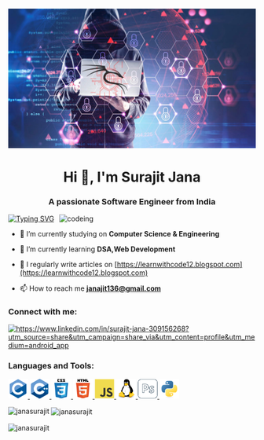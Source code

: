 ![logo](https://github.com/janasurajit/Janasurajit/blob/main/630e5341f4757c001d313da0.jpg)
<h1 align="center">Hi 👋, I'm Surajit Jana</h1>
<h3 align="center">A passionate Software Engineer from India</h3>
<a href="https://git.io/typing-svg"><img src="https://readme-typing-svg.demolab.com?font=Fira+Code&pause=500&color=64A0F7&random=false&width=500&lines=Hello+!+;I+am+Surajit+jana.;Computer+Science+%26+Engineering+student.;thank+you+for+visiting%F0%9F%99%8F." alt="Typing SVG" /></a>
<img align="right"alt="codeing" width="400" src="https://camo.githubusercontent.com/c1dcb74cc1c1835b1d716f5051499a2814c683c806b15f04b0eba492863703e9/68747470733a2f2f63646e2e6472696262626c652e636f6d2f75736572732f3733303730332f73637265656e73686f74732f363538313234332f6176656e746f2e676966">

- 🔭 I’m currently studying on **Computer Science & Engineering**

- 🌱 I’m currently learning **DSA,Web Development**

- 📝 I regularly write articles on [https://learnwithcode12.blogspot.com](https://learnwithcode12.blogspot.com)

- 📫 How to reach me **janajit136@gmail.com**

<h3 align="left">Connect with me:</h3>
<p align="left">
<a href="https://linkedin.com/in/https://www.linkedin.com/in/surajit-jana-309156268?utm_source=share&utm_campaign=share_via&utm_content=profile&utm_medium=android_app" target="blank"><img align="center" src="https://raw.githubusercontent.com/rahuldkjain/github-profile-readme-generator/master/src/images/icons/Social/linked-in-alt.svg" alt="https://www.linkedin.com/in/surajit-jana-309156268?utm_source=share&utm_campaign=share_via&utm_content=profile&utm_medium=android_app" height="30" width="40" /></a>
</p>

<h3 align="left">Languages and Tools:</h3>
<p align="left"> <a href="https://www.cprogramming.com/" target="_blank" rel="noreferrer"> <img src="https://raw.githubusercontent.com/devicons/devicon/master/icons/c/c-original.svg" alt="c" width="40" height="40"/> </a> <a href="https://www.w3schools.com/cpp/" target="_blank" rel="noreferrer"> <img src="https://raw.githubusercontent.com/devicons/devicon/master/icons/cplusplus/cplusplus-original.svg" alt="cplusplus" width="40" height="40"/> </a> <a href="https://www.w3schools.com/css/" target="_blank" rel="noreferrer"> <img src="https://raw.githubusercontent.com/devicons/devicon/master/icons/css3/css3-original-wordmark.svg" alt="css3" width="40" height="40"/> </a> <a href="https://www.w3.org/html/" target="_blank" rel="noreferrer"> <img src="https://raw.githubusercontent.com/devicons/devicon/master/icons/html5/html5-original-wordmark.svg" alt="html5" width="40" height="40"/> </a> <a href="https://developer.mozilla.org/en-US/docs/Web/JavaScript" target="_blank" rel="noreferrer"> <img src="https://raw.githubusercontent.com/devicons/devicon/master/icons/javascript/javascript-original.svg" alt="javascript" width="40" height="40"/> </a> <a href="https://www.linux.org/" target="_blank" rel="noreferrer"> <img src="https://raw.githubusercontent.com/devicons/devicon/master/icons/linux/linux-original.svg" alt="linux" width="40" height="40"/> </a> <a href="https://www.photoshop.com/en" target="_blank" rel="noreferrer"> <img src="https://raw.githubusercontent.com/devicons/devicon/master/icons/photoshop/photoshop-line.svg" alt="photoshop" width="40" height="40"/> </a> <a href="https://www.python.org" target="_blank" rel="noreferrer"> <img src="https://raw.githubusercontent.com/devicons/devicon/master/icons/python/python-original.svg" alt="python" width="40" height="40"/> </a> </p>

<p><img align="left" src="https://github-readme-stats.vercel.app/api/top-langs?username=janasurajit&show_icons=true&locale=en&layout=compact" alt="janasurajit" /></p>

<p>&nbsp;<img align="center" src="https://github-readme-stats.vercel.app/api?username=janasurajit&show_icons=true&locale=en" alt="janasurajit" /></p>

<p><img align="center" src="https://github-readme-streak-stats.herokuapp.com/?user=janasurajit&" alt="janasurajit" /></p>
